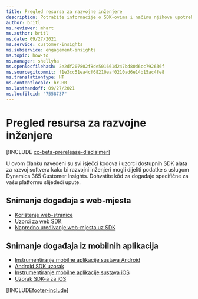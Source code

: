 ```yaml
---
title: Pregled resursa za razvojne inženjere
description: Potražite informacije o SDK-ovima i načinu njihove upotrebe.
author: britl
ms.reviewer: mhart
ms.author: britl
ms.date: 09/27/2021
ms.service: customer-insights
ms.subservice: engagement-insights
ms.topic: how-to
ms.manager: shellyha
ms.openlocfilehash: 2e2df207802f8de501661d247bd80d6cc792636f
ms.sourcegitcommit: f1e3cc51ea4cf68210eaf0210ad6e14b15ac4fe8
ms.translationtype: HT
ms.contentlocale: hr-HR
ms.lasthandoff: 09/27/2021
ms.locfileid: "7558737"
---
```

# <a name="developer-resources-overview"></a>Pregled resursa za razvojne inženjere

[!INCLUDE [cc-beta-prerelease-disclaimer](includes/cc-beta-prerelease-disclaimer.md)]

U ovom članku navedeni su svi isječci kodova i uzorci dostupnih SDK alata za razvoj softvera kako bi razvojni inženjeri mogli dijeliti podatke s uslugom Dynamics 365 Customer Insights. Dohvatite kôd za događaje specifične za vašu platformu slijedeći upute.

## <a name="capture-events-from-websites"></a>Snimanje događaja s web-mjesta

- [Korištenje web-stranice](instrument-website.md)
- [Uzorci za web SDK](websdk-sample.md)
- [Napredno uređivanje web-mjesta uz SDK](advanced-SDK-implementation.md)

## <a name="capture-events-from-mobile-apps"></a>Snimanje događaja iz mobilnih aplikacija

- [Instrumentiranje mobilne aplikacije sustava Android](get-started-android.md)
- [Android SDK uzorak](androidsdk-sample.md)
- [Instrumentiranje mobilne aplikacije sustava iOS](get-started-ios.md)
- [Uzorak SDK-a za iOS](iossdk-sample.md)

[!INCLUDE[footer-include](../includes/footer-banner.md)]
